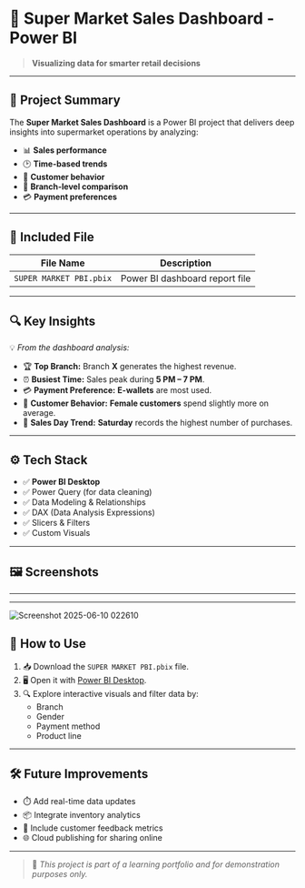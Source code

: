 # 🛒 Super Market Sales Dashboard - Power BI

> **Visualizing data for smarter retail decisions**

---

## 📌 Project Summary

The **Super Market Sales Dashboard** is a Power BI project that delivers deep insights into supermarket operations by analyzing:

- 📊 **Sales performance**
- 🕑 **Time-based trends**
- 👥 **Customer behavior**
- 📍 **Branch-level comparison**
- 💳 **Payment preferences**

---

## 📁 Included File

| File Name              | Description                     |
|------------------------|---------------------------------|
| `SUPER MARKET PBI.pbix` | Power BI dashboard report file |

---

## 🔍 Key Insights

💡 _From the dashboard analysis:_

- 🏆 **Top Branch:** Branch **X** generates the highest revenue.
- ⏰ **Busiest Time:** Sales peak during **5 PM – 7 PM**.
- 💳 **Payment Preference:** **E-wallets** are most used.
- 🚻 **Customer Behavior:** **Female customers** spend slightly more on average.
- 📅 **Sales Day Trend:** **Saturday** records the highest number of purchases.

---

## ⚙️ Tech Stack

- ✅ **Power BI Desktop**
- ✅ Power Query (for data cleaning)
- ✅ Data Modeling & Relationships
- ✅ DAX (Data Analysis Expressions)
- ✅ Slicers & Filters
- ✅ Custom Visuals

---

## 🖼️ Screenshots
---

---
![Screenshot 2025-06-10 022610](https://github.com/user-attachments/assets/717e6a82-ca69-4f0e-8fb9-0edc42f4961e)

## 🚀 How to Use

1. 📥 Download the `SUPER MARKET PBI.pbix` file.
2. 🖥️ Open it with [Power BI Desktop](https://powerbi.microsoft.com/desktop/).
3. 🔍 Explore interactive visuals and filter data by:
   - Branch
   - Gender
   - Payment method
   - Product line

---

## 🛠 Future Improvements

- ⏱️ Add real-time data updates
- 📦 Integrate inventory analytics
- 📣 Include customer feedback metrics
- 🌐 Cloud publishing for sharing online

---

> 📝 _This project is part of a learning portfolio and for demonstration purposes only._

